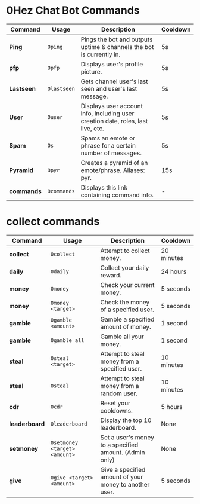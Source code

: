 
# 0Hez Chat Bot Commands

| Command   | Usage      | Description                                                                 | Cooldown |
|-----------|------------|-----------------------------------------------------------------------------|----------|
| **Ping**  | `Oping`    | Pings the bot and outputs uptime & channels the bot is currently in.         | 5s       |
| **pfp**   | `Opfp`     | Displays user's profile picture.                                             | 5s       |
| **Lastseen** | `Olastseen` | Gets channel user's last seen and user's last message.                     | 5s       |
| **User**  | `Ouser`    | Displays user account info, including user creation date, roles, last live, etc. | 5s   |
| **Spam**  | `Os`       | Spams an emote or phrase for a certain number of messages.                   | 5s       |
| **Pyramid** | `Opyr`   | Creates a pyramid of an emote/phrase. Aliases: pyr.                           | 15s      |
| **commands** | `Ocommands` | Displays this link containing command info.                              | -        |

#  collect commands

| Command          | Usage                              | Description                                                                                  | Cooldown     |
|------------------|------------------------------------|----------------------------------------------------------------------------------------------|--------------|
| **collect**      | `0collect`                         | Attempt to collect money.                                                                    | 20 minutes   |
| **daily**        | `0daily`                           | Collect your daily reward.                                                                   | 24 hours     |
| **money**        | `0money`                           | Check your current money.                                                                    | 5 seconds    |
| **money**        | `0money <target>`                  | Check the money of a specified user.                                                         | 5 seconds    |
| **gamble**       | `0gamble <amount>`                 | Gamble a specified amount of money.                                                          | 1 second     |
| **gamble**       | `0gamble all`                      | Gamble all your money.                                                                       | 1 second     |
| **steal**        | `0steal <target>`                  | Attempt to steal money from a specified user.                                                | 10 minutes   |
| **steal**        | `0steal`                           | Attempt to steal money from a random user.                                                   | 10 minutes   |
| **cdr**          | `0cdr`                             | Reset your cooldowns.                                                                        | 5 hours      |
| **leaderboard**  | `0leaderboard`                     | Display the top 10 leaderboard.                                                              | None         |
| **setmoney**     | `0setmoney <target> <amount>`      | Set a user's money to a specified amount. (Admin only)                                       | None         |
| **give**         | `0give <target> <amount>`          | Give a specified amount of your money to another user.                                       | 5 seconds    |
